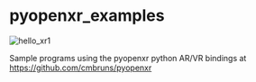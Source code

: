 # pyopenxr_examples

![hello_xr1](https://user-images.githubusercontent.com/2649705/172025969-5cf276bd-2a6c-42a2-852a-0605fe72a716.PNG)

Sample programs using the pyopenxr python AR/VR bindings at https://github.com/cmbruns/pyopenxr
